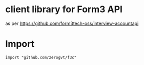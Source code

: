 # client library for Form3 API
as per https://github.com/form3tech-oss/interview-accountapi

# Import
`import "github.com/zerogvt/f3c"`
